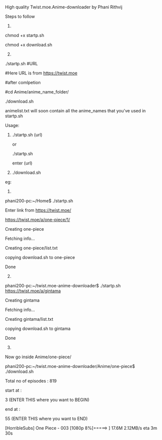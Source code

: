 High quality Twist.moe.Anime-downloader by Phani Rithvij

Steps to follow

1)

chmod +x startp.sh

chmod +x download.sh 

2)

./startp.sh #URL

#Here URL is from https://twist.moe

#after comlpetion

#cd Anime/anime_name_folder/

./download.sh 




animelist.txt will soon contain all the anime_names that you've used in startp.sh 




Usage:

1.	./startp.sh (url)
	
	or
	
	./startp.sh


	enter (url)

2.	./download.sh


eg:

1)

phani200-pc:~/Home$ ./startp.sh 

Enter link from https://twist.moe/

https://twist.moe/a/one-piece/1/

Creating one-piece

Fetching info...

Creating one-piece/list.txt

copying download.sh to one-piece

Done

2)

phani200-pc:~/twist.moe-anime-downloader$ ./startp.sh https://twist.moe/a/gintama

Creating gintama

Fetching info...

Creating gintama/list.txt

copying download.sh to gintama

Done

3)

Now go inside Anime/one-piece/

phani200-pc:~/twist.moe-anime-downloader/Anime/one-piece$ ./download.sh 

Total no of episodes : 819

start at :

3 (ENTER THIS where you want to BEGIN)

end at :

55 (ENTER THIS where you want to END)

[HorribleSubs] One Piece - 003 [1080p   8%[=====>                                       ]   17.6M   2.12MB/s    eta 3m 30s


